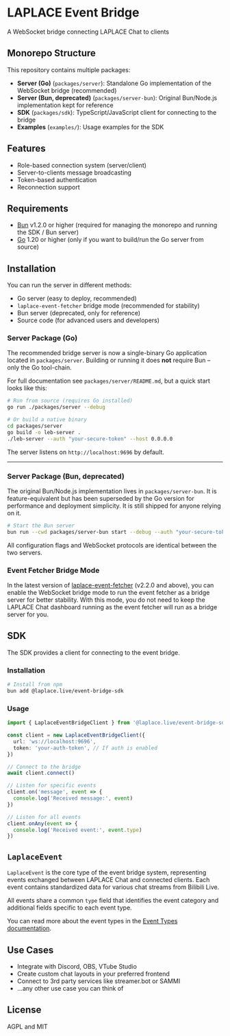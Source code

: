 # LAPLACE Event Bridge

A WebSocket bridge connecting LAPLACE Chat to clients

## Monorepo Structure

This repository contains multiple packages:

- **Server (Go)** (`packages/server`): Standalone Go implementation of the WebSocket bridge (recommended)
- **Server (Bun, deprecated)** (`packages/server-bun`): Original Bun/Node.js implementation kept for reference
- **SDK** (`packages/sdk`): TypeScript/JavaScript client for connecting to the bridge
- **Examples** (`examples/`): Usage examples for the SDK

## Features

- Role-based connection system (server/client)
- Server-to-clients message broadcasting
- Token-based authentication
- Reconnection support

## Requirements

- [Bun](https://bun.sh/) v1.2.0 or higher (required for managing the monorepo and running the SDK / Bun server)
- [Go](https://golang.org/) 1.20 or higher (only if you want to build/run the Go server from source)

## Installation

You can run the server in different methods:

- Go server (easy to deploy, recommended)
- `laplace-event-fetcher` bridge mode (recommended for stability)
- Bun server (deprecated, only for reference)
- Source code (for advanced users and developers)

### Server Package (Go)

The recommended bridge server is now a single-binary Go application located in `packages/server`. Building or running it does **not** require Bun – only the Go tool-chain.

For full documentation see `packages/server/README.md`, but a quick start looks like this:

```bash
# Run from source (requires Go installed)
go run ./packages/server --debug

# Or build a native binary
cd packages/server
go build -o leb-server .
./leb-server --auth "your-secure-token" --host 0.0.0.0
```

The server listens on `http://localhost:9696` by default.

---

### Server Package (Bun, deprecated)

The original Bun/Node.js implementation lives in `packages/server-bun`. It is feature-equivalent but has been superseded by the Go version for performance and deployment simplicity. It is still shipped for anyone relying on it.

```bash
# Start the Bun server
bun run --cwd packages/server-bun start --debug --auth "your-secure-token"
```

All configuration flags and WebSocket protocols are identical between the two servers.

### Event Fetcher Bridge Mode

In the latest version of [laplace-event-fetcher](https://subspace.institute/docs/laplace-chat/event-fetcher) (v2.2.0 and above), you can enable the WebSocket bridge mode to run the event fetcher as a bridge server for better stability. With this mode, you do not need to keep the LAPLACE Chat dashboard running as the event fetcher will run as a bridge server for you.

## SDK

The SDK provides a client for connecting to the event bridge.

### Installation

```bash
# Install from npm
bun add @laplace.live/event-bridge-sdk
```

### Usage

```typescript
import { LaplaceEventBridgeClient } from '@laplace.live/event-bridge-sdk'

const client = new LaplaceEventBridgeClient({
  url: 'ws://localhost:9696',
  token: 'your-auth-token', // If auth is enabled
})

// Connect to the bridge
await client.connect()

// Listen for specific events
client.on('message', event => {
  console.log('Received message:', event)
})

// Listen for all events
client.onAny(event => {
  console.log('Received event:', event.type)
})
```

## `LaplaceEvent`

`LaplaceEvent` is the core type of the event bridge system, representing events exchanged between LAPLACE Chat and connected clients. Each event contains standardized data for various chat streams from Bilibili Live.

All events share a common `type` field that identifies the event category and additional fields specific to each event type.

You can read more about the event types in the [Event Types documentation](https://chat.laplace.live/event-types/).

## Use Cases

- Integrate with Discord, OBS, VTube Studio
- Create custom chat layouts in your preferred frontend
- Connect to 3rd party services like streamer.bot or SAMMI
- ...any other use case you can think of

## License

AGPL and MIT
